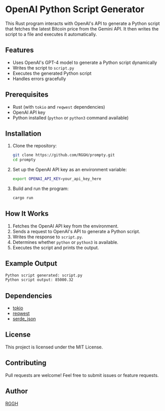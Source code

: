 # OpenAI Python Script Generator

This Rust program interacts with OpenAI's API to generate a Python script that fetches the latest Bitcoin price from the Gemini API. It then writes the script to a file and executes it automatically.

## Features
- Uses OpenAI's GPT-4 model to generate a Python script dynamically
- Writes the script to `script.py`
- Executes the generated Python script
- Handles errors gracefully

## Prerequisites
- Rust (with `tokio` and `reqwest` dependencies)
- OpenAI API key
- Python installed (`python` or `python3` command available)

## Installation
1. Clone the repository:
   ```sh
   git clone https://github.com/RGGH/prompty.git
   cd prompty
   ```
2. Set up the OpenAI API key as an environment variable:
   ```sh
   export OPENAI_API_KEY=your_api_key_here
   ```
3. Build and run the program:
   ```sh
   cargo run
   ```

## How It Works
1. Fetches the OpenAI API key from the environment.
2. Sends a request to OpenAI's API to generate a Python script.
3. Writes the response to `script.py`.
4. Determines whether `python` or `python3` is available.
5. Executes the script and prints the output.

## Example Output
```sh
Python script generated: script.py
Python script output: 85000.32
```

## Dependencies
- [tokio](https://crates.io/crates/tokio)
- [reqwest](https://crates.io/crates/reqwest)
- [serde_json](https://crates.io/crates/serde_json)

## License
This project is licensed under the MIT License.

## Contributing
Pull requests are welcome! Feel free to submit issues or feature requests.

## Author
[RGGH](https://github.com/RGGH)


